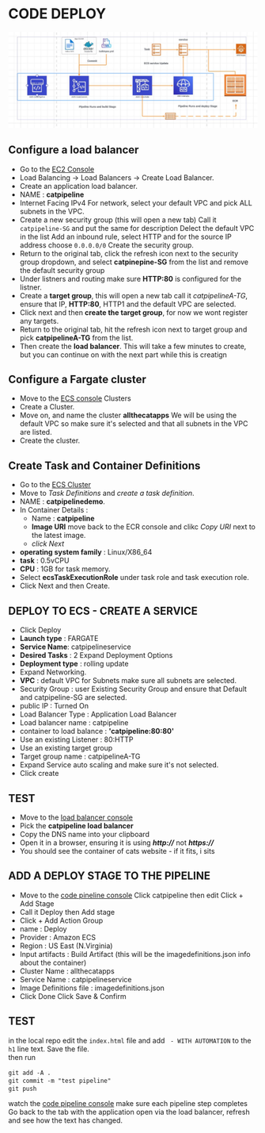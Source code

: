 # CODE DEPLOY

![CODE_DEPLOY](./assets/deployment_to_ECS_Fargate.jpg)

## Configure a load balancer
* Go to the [EC2 Console](https://us-east-1.console.aws.amazon.com/ec2/v2/home?region=us-east-1#Home:) 
* Load Balancing -> Load Balancers -> Create Load Balancer.
* Create an application load balancer.
* NAME : **catpipeline**
* Internet Facing IPv4 For network, select your default VPC and pick ALL subnets in the VPC.
* Create a new security group (this will open a new tab) Call it `catpipeline-SG` and put the same for description Delect the default VPC in the list Add an inbound rule, select HTTP and for the source IP address choose `0.0.0.0/0` Create the security group.
* Return to the original tab, click the refresh icon next to the security group dropdown, and select **catpinepine-SG** from the list and remove the default security group
* Under listners and routing make sure **HTTP:80** is configured for the listner.
* Create a **target group**, this will open a new tab call it *catpipelineA-TG*, ensure that IP, **HTTP:80**, HTTP1 and the default VPC are selected.
* Click next and then **create the target group**, for now we wont register any targets.
* Return to the original tab, hit the refresh icon next to target group and pick **catpipelineA-TG** from the list.
* Then create the **load balancer**. This will take a few minutes to create, but you can continue on with the next part while this is creatign
## Configure a Fargate cluster
* Move to the [ECS console](https://us-east-1.console.aws.amazon.com/ecs/home?region=us-east-1#/getStarted) Clusters
* Create a Cluster.
* Move on, and name the cluster **allthecatapps** We will be using the default VPC so make sure it's selected and that all subnets in the VPC are listed.
* Create the cluster.
## Create Task and Container Definitions
* Go to the [ECS Cluster](https://us-east-1.console.aws.amazon.com/ecs/home?region=us-east-1#/clusters)
* Move to *Task Definitions* and *create a task definition*.
* NAME : **catpipelinedemo**.
* In Container Details : 
    * Name : **catpipeline**
    * **Image URI** move back to the ECR console and clikc *Copy URI* next to the latest image.
    * *click Next*
* **operating system family** : Linux/X86_64
* **task** : 0.5vCPU   
* **CPU** : 1GB for task memory.
* Select **ecsTaskExecutionRole** under task role and task execution role.
* Click Next and then Create. 
## DEPLOY TO ECS - CREATE A SERVICE
* Click Deploy
* **Launch type** : FARGATE
* **Service Name**: catpipelineservice
* **Desired Tasks** : 2 Expand Deployment Options
* **Deployment type** : rolling update
* Expand Networking.
* **VPC** : default VPC for Subnets make sure all subnets are selected. 
* Security Group : user Existing Security Group and ensure that Default and catpipeline-SG are selected.
* public IP : Turned On
* Load Balancer Type : Application Load Balancer
* Load balancer name : catpipeline
* container to load balance : **'catpipeline:80:80'**
* Use an existing Listener : 80:HTTP
* Use an existing target group 
* Target group name : catpipelineA-TG
* Expand Service auto scaling and make sure it's not selected.
* Click create
## TEST
* Move to the [load balancer console](https://us-east-1.console.aws.amazon.com/ec2/v2/home?region=us-east-1#LoadBalancers)
* Pick the **catpipeline load balancer**
* Copy the DNS name into your clipboard
* Open it in a browser, ensuring it is using ***http://*** not ***https://***
* You should see the container of cats website - if it fits, i sits 
## ADD A DEPLOY STAGE TO THE PIPELINE

* Move to the [code pineline console](https://us-east-1.console.aws.amazon.com/codesuite/codepipeline/pipelines?region=us-east-1) Click catpipeline then edit Click + Add Stage
* Call it Deploy then Add stage
* Click + Add Action Group
* name : Deploy
* Provider : Amazon ECS
* Region : US East (N.Virginia)
* Input artifacts : Build Artifact (this will be the imagedefinitions.json info about the container)
* Cluster Name : allthecatapps
* Service Name : catpipelineservice
* Image Definitions file : imagedefinitions.json
* Click Done Click Save & Confirm

## TEST

in the local repo edit the `index.html` file and add ` - WITH AUTOMATION` to the `h1` line text.  Save the file.  
then run

```
git add -A .
git commit -m "test pipeline"
git push
```
 
watch the [code pipeline console](https://us-east-1.console.aws.amazon.com/codesuite/codepipeline/pipelines/catpipeline/view?region=us-east-1)
make sure each pipeline step completes
Go back to the tab with the application open via the load balancer, refresh and see how the text has changed.  